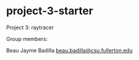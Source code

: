 # project-3-starter
Project 3: raytracer

Group members:

Beau Jayme Badilla beau.badilla@csu.fullerton.edu
